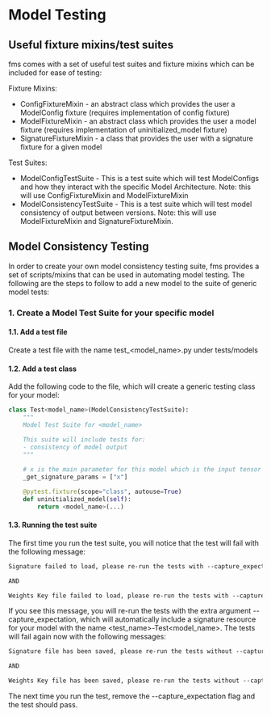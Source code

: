 # Model Testing

## Useful fixture mixins/test suites

fms comes with a set of useful test suites and fixture mixins which can be included for ease of testing:

Fixture Mixins:

- ConfigFixtureMixin - an abstract class which provides the user a ModelConfig fixture (requires implementation of config fixture)
- ModelFixtureMixin - an abstract class which provides the user a model fixture (requires implementation of uninitialized_model fixture)
- SignatureFixtureMixin - a class that provides the user with a signature fixture for a given model

Test Suites:

- ModelConfigTestSuite - This is a test suite which will test ModelConfigs and how they interact with the specific Model Architecture. Note: this will use ConfigFixtureMixin and ModelFixtureMixin
- ModelConsistencyTestSuite - This is a test suite which will test model consistency of output between versions. Note: this will use ModelFixtureMixin and SignatureFixtureMixin.

## Model Consistency Testing

In order to create your own model consistency testing suite, fms provides a set of scripts/mixins that can be used in automating model testing.
The following are the steps to follow to add a new model to the suite of generic model tests:

### 1. Create a Model Test Suite for your specific model

#### 1.1. Add a test file

Create a test file with the name test_<model_name>.py under tests/models

#### 1.2. Add a test class

Add the following code to the file, which will create a generic testing class for your model:

```python
class Test<model_name>(ModelConsistencyTestSuite):
    """
    Model Test Suite for <model_name>

    This suite will include tests for:
    - consistency of model output
    """
    
    # x is the main parameter for this model which is the input tensor
    _get_signature_params = ["x"]

    @pytest.fixture(scope="class", autouse=True)
    def uninitialized_model(self):
        return <model_name>(...)
```
#### 1.3. Running the test suite

The first time you run the test suite, you will notice that the test will fail with the following message:

```txt
Signature failed to load, please re-run the tests with --capture_expectation

AND

Weights Key file failed to load, please re-run the tests with --capture_expectation
```

If you see this message, you will re-run the tests with the extra argument --capture_expectation, which will 
automatically include a signature resource for your model with the name <test_name>-Test<model_name>. The tests will
fail again now with the following messages:

```txt
Signature file has been saved, please re-run the tests without --capture_expectation

AND

Weights Key file has been saved, please re-run the tests without --capture_expectation
```

The next time you run the test, remove the --capture_expectation flag and the test should pass.